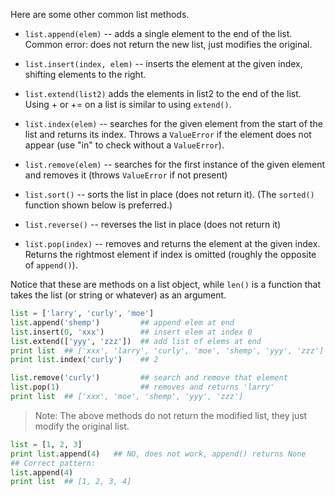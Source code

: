 Here are some other common list methods.

* `list.append(elem)` -- adds a single element to the end of the list. Common error: does not return the new list, just modifies the original.

* `list.insert(index, elem)` -- inserts the element at the given index, shifting elements to the right.

* `list.extend(list2)` adds the elements in list2 to the end of the list. Using + or += on a list is similar to using `extend()`.

* `list.index(elem)` -- searches for the given element from the start of the list and returns its index. Throws a `ValueError` if the element does not appear (use "in" to check without a `ValueError`).

* `list.remove(elem)` -- searches for the first instance of the given element and removes it (throws `ValueError` if not present)

* `list.sort()` -- sorts the list in place (does not return it). (The `sorted()` function shown below is preferred.)

* `list.reverse()` -- reverses the list in place (does not return it)

* `list.pop(index)` -- removes and returns the element at the given index. Returns the rightmost element if index is omitted (roughly the opposite of `append()`).

Notice that these are methods on a list object, while `len()` is a function that takes the list (or string or whatever) as an argument.
    
```python    
list = ['larry', 'curly', 'moe']
list.append('shemp')         ## append elem at end
list.insert(0, 'xxx')        ## insert elem at index 0
list.extend(['yyy', 'zzz'])  ## add list of elems at end
print list  ## ['xxx', 'larry', 'curly', 'moe', 'shemp', 'yyy', 'zzz']
print list.index('curly')    ## 2

list.remove('curly')         ## search and remove that element
list.pop(1)                  ## removes and returns 'larry'
print list  ## ['xxx', 'moe', 'shemp', 'yyy', 'zzz']
```

> Note: The above methods do not return the modified list, they just modify the original list.
    
```python    
list = [1, 2, 3]
print list.append(4)   ## NO, does not work, append() returns None
## Correct pattern:
list.append(4)
print list  ## [1, 2, 3, 4]
```
